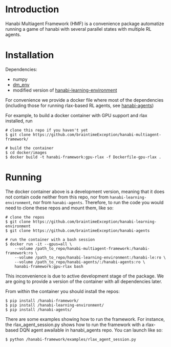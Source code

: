 # Introduction

Hanabi Multiagent Framework (HMF) is a convenience package automatize running a game of hanabi with several parallel states with multiple RL agents.

# Installation

Dependencies:
 * numpy
 * [dm_env](https://github.com/deepmind/dm_env)
 * modified version of [hanabi-learning-environment](https://github.com/braintimeException/hanabi-learning-environment)

For convenience we provide a docker file where most of the dependencies (including those for running rlax-based RL agents, see [hanabi-agents](https://github.com/braintimeException/hanabi-agents))

For example, to build a docker container with GPU support and rlax installed, run 
```
# clone this repo if you haven't yet
$ git clone https://github.com/braintimeException/hanabi-multiagent-framework/

# build the container
$ cd docker/images
$ docker build -t hanabi-framework:gpu-rlax -f Dockerfile-gpu-rlax .
```

# Running

The docker container above is a development version, meaning that it does not contain code neither from this repo, nor from `hanabi-learning-environment`, nor from `hanabi-agents`. Therefore, to run the code you would need to clone these repos and mount them, like so:
```
# clone the repos
$ git clone https://github.com/braintimeException/hanabi-learning-environment
$ git clone https://github.com/braintimeException/hanabi-agents

# run the container with a bash session
$ docker run -it --gpus=all \
    --volume /path_to_repo/hanabi-multiagent-framework:/hanabi-framework:ro \
    --volume /path_to_repo/hanabi-learning-environment:/hanabi-le:ro \
    --volume /path_to_repo/hanabi-agents/:/hanabi-agents:ro \
    hanabi-framework:gpu-rlax bash
```

This inconvenience is due to active development stage of the package. We are going to provide a version of the container with all dependencies later.

From within the container you should install the repos:

```
$ pip install /hanabi-framework/
$ pip install /hanabi-learning-environment/
$ pip install /hanabi-agents/
```

There are some examples showing how to run the framework. For instance, the rlax_agent_session.py shows how to run the framework with a rlax-based DQN agent awailable in hanabi_agents repo. You can launch like so:

```
$ python /hanabi-framework/examples/rlax_agent_session.py
```
